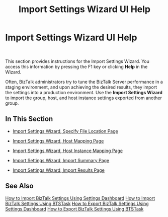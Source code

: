 ﻿---
title: Import Settings Wizard UI Help
TOCTitle: Import Settings Wizard UI Help
ms:assetid: e3a732e5-3f3d-47a7-a6ed-323189e56d11
ms:mtpsurl: https://msdn.microsoft.com/library/Ff629789(v=BTS.80)
ms:contentKeyID: 51532984
ms.date: 08/30/2017
mtps_version: v=BTS.80
---

# Import Settings Wizard UI Help

 

This section provides instructions for the Import Settings Wizard. You access this information by pressing the F1 key or clicking **Help** in the Wizard.

Often, BizTalk administrators try to tune the BizTalk Server performance in a staging environment, and upon achieving the desired results, they import the settings into a production environment. Use the **Import Settings Wizard** to import the group, host, and host instance settings exported from another group.

## In This Section

  - [Import Settings Wizard, Specify File Location Page](import-settings-wizard-specify-file-location-page.md)

  - [Import Settings Wizard, Host Mapping Page](import-settings-wizard-host-mapping-page.md)

  - [Import Settings Wizard, Host Instance Mapping Page](import-settings-wizard-host-instance-mapping-page.md)

  - [Import Settings Wizard, Import Summary Page](import-settings-wizard-import-summary-page.md)

  - [Import Settings Wizard, Import Results Page](import-settings-wizard-import-results-page.md)

## See Also

[How to Import BizTalk Settings Using Settings Dashboard](https://msdn.microsoft.com/library/ff629773\(v=bts.80\))  
[How to Import BizTalk Settings Using BTSTask](https://msdn.microsoft.com/library/ff629790\(v=bts.80\))  
[How to Export BizTalk Settings Using Settings Dashboard](https://msdn.microsoft.com/library/ff629719\(v=bts.80\))  
[How to Export BizTalk Settings Using BTSTask](https://msdn.microsoft.com/library/ff629697\(v=bts.80\))

